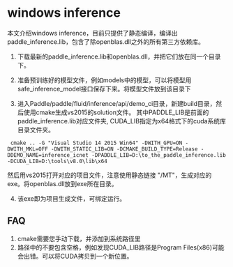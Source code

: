 # windows inference
本文介绍windows inference，目前只提供了静态编译，编译出paddle_inference.lib，包含了除openblas.dll之外的所有第三方依赖库。

1. 下载最新的paddle_inference.lib和openblas.dll，并把它们放在同一个目录下。

2. 准备预训练好的模型文件，例如models中的模型，可以将模型用safe_inference_model接口保存下来。将模型文件放到该目录下

3. 进入Paddle/paddle/fluid/inference/api/demo_ci目录，新建build目录，然后使用cmake生成vs2015的solution文件。
其中PADDLE_LIB是前面的paddle_inference.lib对应文件夹, CUDA_LIB指定为x64格式下的cuda系统库目录文件夹。
```shell
 cmake .. -G "Visual Studio 14 2015 Win64" -DWITH_GPU=ON -DWITH_MKL=OFF -DWITH_STATIC_LIB=ON -DCMAKE_BUILD_TYPE=Release -DDEMO_NAME=inference_icnet -DPADDLE_LIB=D:\to_the_paddle_inference.lib -DCUDA_LIB=D:\tools\v8.0\lib\x64
```
然后用vs2015打开对应的项目文件，注意使用静态链接 "/MT"，生成对应的exe。将openblas.dll放到exe所在目录。

4. 该exe即为项目生成文件，可绑定运行。

## FAQ
1. cmake需要您手动下载，并添加到系统路径里
2. 路径中的不要包含空格，例如发现CUDA_LIB路径是Program Files(x86)可能会出错。可以将CUDA拷贝到一个新位置。
